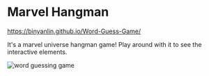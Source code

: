 # Marvel Hangman

https://binyanlin.github.io/Word-Guess-Game/

It's a marvel universe hangman game! Play around with it to see the interactive elements.

![word guessing game](https://i.imgur.com/EavHmBo.png)
